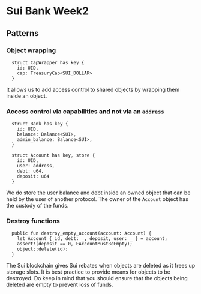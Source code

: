 # Sui Bank Week2

## Patterns

### Object wrapping

```move
  struct CapWrapper has key {
    id: UID,
    cap: TreasuryCap<SUI_DOLLAR>
  }
```

It allows us to add access control to shared objects by wrapping them inside an object.

### Access control via capabilities and not via an `address`

```move
  struct Bank has key {
    id: UID,
    balance: Balance<SUI>,
    admin_balance: Balance<SUI>,
  }

  struct Account has key, store {
    id: UID,
    user: address,
    debt: u64,
    deposit: u64
  }
```

We do store the user balance and debt inside an owned object that can be held by the user of another protocol. The owner of the `Account` object has the custody of the funds.

### Destroy functions

```move
  public fun destroy_empty_account(account: Account) {
    let Account { id, debt: _, deposit, user: _ } = account;
    assert!(deposit == 0, EAccountMustBeEmpty);
    object::delete(id);
  }
```

The Sui blockchain gives Sui rebates when objects are deleted as it frees up storage slots. It is best practice to provide means for objects to be destroyed. Do keep in mind that you should ensure that the objects being deleted are empty to prevent loss of funds.
